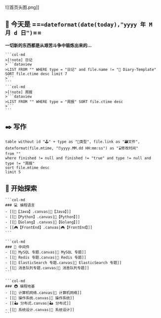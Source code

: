 ![[首页头图.png]]

## 📆 今天是  ==`=dateformat(date(today),"yyyy 年 M 月 d 日")`==

**一切新的东西都是从艰苦斗争中锻炼出来的...**

````col 
```col-md 
>[!note] 日记
>```dataview
>LIST FROM "" WHERE type = "日记" and file.name != "🍒 Diary-Template"  SORT file.ctime desc limit 7
>```
``` 
```col-md 
>[!note] 周报
>```dataview
>LIST FROM "" WHERE type = "周报" SORT file.ctime desc
>```
``` 
````

## ✒️ 写作
```dataview
table without id "🕹️" + type as "🎈类型", file.link as "🗃️文件", dateformat(file.mtime, "⏰yyyy.MM.dd HH:mm:ss") as "⌛修改时间"
from ""
where finished != null and finished != "true" and type != null and type != "周报"
sort file.mtime desc
limit 5
```

## 🚪 开始探索

````col 
```col-md 
### 💻 编程语言
- [[🦴【Java】.canvas|🦴【Java】]]
- [[🦝【Python】.canvas|🦝【Python】]]
- [[🥖【Golang】.canvas|🥖【Golang】]]
- [[🎮【FrontEnd】.canvas|🎮【FrontEnd】]]
``` 

```col-md 
### 🥅 中间件
- [[🍋 MySQL 专题.canvas|🍋 MySQL 专题]]
- [[🥠 Redis 专题.canvas|🥠 Redis 专题]]
- [[🌼 ElasticSearch 专题.canvas|🌼 ElasticSearch 专题]]
- [[🍒 消息队列专题.canvas|🍒 消息队列专题]]
``` 

```col-md 
### 🚇 编程地基
- [[🚆 计算机网络.canvas|🚆 计算机网络]]
- [[🗽 操作系统.canvas|🗽 操作系统]]
- [[🏜️ 分布式.canvas|🏜️ 分布式]]
- [[🎨 系统设计.canvas|🎨 系统设计]]
``` 
````

